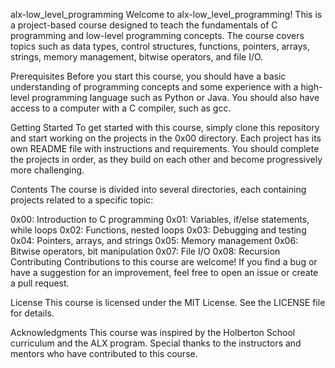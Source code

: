 alx-low_level_programming
Welcome to alx-low_level_programming! This is a project-based course designed to teach the fundamentals of C programming and low-level programming concepts. The course covers topics such as data types, control structures, functions, pointers, arrays, strings, memory management, bitwise operators, and file I/O.

Prerequisites
Before you start this course, you should have a basic understanding of programming concepts and some experience with a high-level programming language such as Python or Java. You should also have access to a computer with a C compiler, such as gcc.

Getting Started
To get started with this course, simply clone this repository and start working on the projects in the 0x00 directory. Each project has its own README file with instructions and requirements. You should complete the projects in order, as they build on each other and become progressively more challenging.

Contents
The course is divided into several directories, each containing projects related to a specific topic:

0x00: Introduction to C programming
0x01: Variables, if/else statements, while loops
0x02: Functions, nested loops
0x03: Debugging and testing
0x04: Pointers, arrays, and strings
0x05: Memory management
0x06: Bitwise operators, bit manipulation
0x07: File I/O
0x08: Recursion
Contributing
Contributions to this course are welcome! If you find a bug or have a suggestion for an improvement, feel free to open an issue or create a pull request.

License
This course is licensed under the MIT License. See the LICENSE file for details.

Acknowledgments
This course was inspired by the Holberton School curriculum and the ALX program. Special thanks to the instructors and mentors who have contributed to this course.
